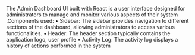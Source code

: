 The Admin Dashboard UI built with React is a user interface designed for administrators to manage and monitor various
aspects of their system .Components used:
• Sidebar: The sidebar provides navigation to different sections of the dashboard, allowing administrators to access
various functionalities.
• Header: The header section typically contains the application logo, user profile
• Activity Log: The activity log displays a history of actions performed in the system
